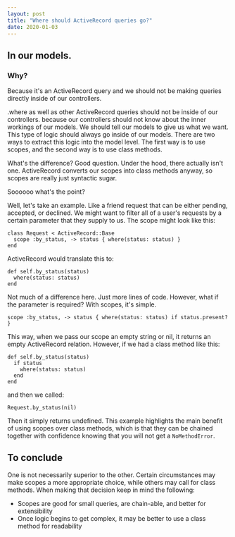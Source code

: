 ```yaml
---
layout: post
title: "Where should ActiveRecord queries go?"
date: 2020-01-03
---
```


## In our models.

### Why?

Because it's an ActiveRecord query and we should not be making queries directly
inside of our controllers.

.where as well as other ActiveRecord queries should not be inside of our controllers.
because our controllers should not know about the inner workings of our
models. We should tell our models to give us what we want. This type of logic should
always go inside of our models. There are two ways
to extract this logic into the model level. The first way is to use scopes, and the
second way is to use class methods.

What's the difference? Good question. Under the hood, there actually isn't one.
ActiveRecord converts our scopes into class methods anyway, so scopes are really just
syntactic sugar.

Soooooo what's the point?

Well, let's take an example. Like a friend request that can be either pending,
accepted, or declined. We might want to filter all of a user's requests by a certain
parameter that they supply to us. The scope might look like this:

```
class Request < ActiveRecord::Base
  scope :by_status, -> status { where(status: status) }
end
```

ActiveRecord would translate this to:

```
def self.by_status(status)
  where(status: status)
end
```
Not much of a difference here. Just more lines of code. However, what if the parameter
is required? With scopes, it's simple.

```
scope :by_status, -> status { where(status: status) if status.present? }
```

This way, when we pass our scope an empty string or nil, it returns an empty ActiveRecord
relation. However, if we had a class method like this:

```
def self.by_status(status)
  if status
    where(status: status)
  end
end
```

and then we called:

```
Request.by_status(nil)
```
Then it simply returns undefined. This example highlights the main benefit of using
scopes over class methods, which is that they can be chained together with confidence
knowing that you will not get a ```NoMethodError```.

## To conclude

One is not necessarily superior to the other. Certain circumstances may make scopes
a more appropriate choice, while others may call for class methods. When making
that decision keep in mind the following:

- Scopes are good for small queries, are chain-able, and better for extensibility
- Once logic begins to get complex, it may be better to use a class method for readability
